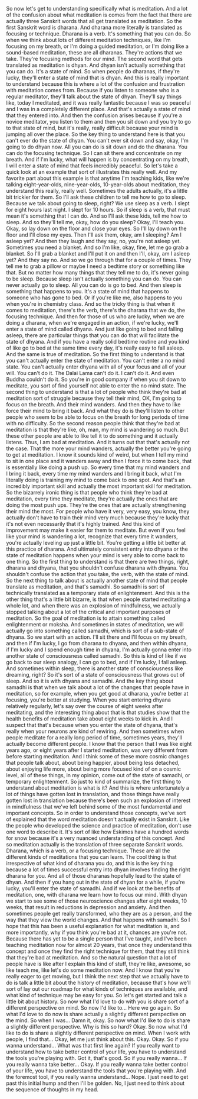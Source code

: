 So now let's get to understanding specifically what is meditation. And a lot of the confusion about what meditation is comes from the fact that there are actually three Sanskrit words that all get translated as meditation. So the first Sanskrit word is dharana. And dharana more literally is translated as focusing or technique. Dharana is a verb. It's something that you can do. So when we think about lots of different meditation techniques, like I'm focusing on my breath, or I'm doing a guided meditation, or I'm doing like a sound-based meditation, these are all dharanas. They're actions that we take. They're focusing methods for our mind. The second word that gets translated as meditation is dhyan. And dhyan isn't actually something that you can do. It's a state of mind. So when people do dharanas, if they're lucky, they'll enter a state of mind that is dhyan. And this is really important to understand because this is where a lot of the confusion and frustration with meditation comes from. Because if you listen to someone who is a regular meditator, they'll talk about the state of dhyan. They'll say things like, today I meditated, and it was really fantastic because I was so peaceful and I was in a completely different place. And that's actually a state of mind that they entered into. And then the confusion arises because if you're a novice meditator, you listen to them and then you sit down and you try to go to that state of mind, but it's really, really difficult because your mind is jumping all over the place. So the key thing to understand here is that you can't ever do the state of dhyan. You can't ever sit down and say, okay, I'm going to do dhyan now. All you can do is sit down and do the dharana. You can do the focusing technique. So I can sit there and concentrate on my breath. And if I'm lucky, what will happen is by concentrating on my breath, I will enter a state of mind that feels incredibly peaceful. So let's take a quick look at an example that sort of illustrates this really well. And my favorite part about this example is that anytime I'm teaching kids, like we're talking eight-year-olds, nine-year-olds, 10-year-olds about meditation, they understand this really, really well. Sometimes the adults actually, it's a little bit trickier for them. So I'll ask these children to tell me how to go to sleep. Because we talk about going to sleep, right? We use sleep as a verb. I slept for eight hours last night. I slept for 10 hours. So if sleep is a verb, that must mean it's something that I can do. And so I'll ask these kids, tell me how to sleep. And so they'll tell me, okay, how do you sleep? Okay, I'll teach you. Okay, so lay down on the floor and close your eyes. So I'll lay down on the floor and I'll close my eyes. Then I'll ask them, okay, am I sleeping? Am I asleep yet? And then they laugh and they say, no, you're not asleep yet. Sometimes you need a blanket. And so I'm like, okay, fine, let me go grab a blanket. So I'll grab a blanket and I'll put it on and then I'll, okay, am I asleep yet? And they say no. And so we go through that for a couple of times. They tell me to grab a pillow or maybe I need a bedtime story or something like that. But no matter how many things that they tell me to do, it's never going to be sleep. Because sleep isn't actually something you can do. You can never actually go to sleep. All you can do is go to bed. And then sleep is something that happens to you. It's a state of mind that happens to someone who has gone to bed. Or if you're like me, also happens to you when you're in chemistry class. And so the tricky thing is that when it comes to meditation, there's the verb, there's the dharana that we do, the focusing technique. And then for those of us who are lucky, when we are doing a dharana, when we're engaged in an action, if we're lucky, we'll enter a state of mind called dhyana. And just like going to bed and falling asleep, there are particular things that you can do that will facilitate the state of dhyana. And if you have a really solid bedtime routine and you kind of like go to bed at the same time every day, it's really easy to fall asleep. And the same is true of meditation. So the first thing to understand is that you can't actually enter the state of meditation. You can't enter a no mind state. You can't actually enter dhyana with all of your focus and all of your will. You can't do it. The Dalai Lama can't do it. I can't do it. And even Buddha couldn't do it. So you're in good company if when you sit down to meditate, you sort of find yourself not able to enter the no mind state. The second thing to understand is that a lot of people who think they're bad at meditation sort of struggle because they tell their mind, OK, I'm going to focus on the breath. And their mind wanders. And then they have to like force their mind to bring it back. And what they do is they'll listen to other people who seem to be able to focus on the breath for long periods of time with no difficulty. So the second reason people think that they're bad at meditation is that they're like, oh, man, my mind is wandering so much. But these other people are able to like tell it to do something and it actually listens. Thus, I am bad at meditation. And it turns out that that's actually not the case. That the more your mind wanders, actually the better you're going to get at meditation. I know it sounds kind of weird, but when I tell my mind to sit in one place and it wanders away and then I force it to come back, that is essentially like doing a push up. So every time that my mind wanders and I bring it back, every time my mind wanders and I bring it back, what I'm literally doing is training my mind to come back to one spot. And that's an incredibly important skill and actually the most important skill for meditation. So the bizarrely ironic thing is that people who think they're bad at meditation, every time they meditate, they're actually the ones that are doing the most push ups. They're the ones that are actually strengthening their mind the most. For people who have it very, very easy, you know, they actually don't have to train their mind very much because they're lucky that it's not even necessarily that it's highly trained. And this kind of improvement may make it easier for them to meditate. But even if you feel like your mind is wandering a lot, recognize that every time it wanders, you're actually leveling up just a little bit. You're getting a little bit better at this practice of dharana. And ultimately consistent entry into dhyana or the state of meditation happens when your mind is very able to come back to one thing. So the first thing to understand is that there are two things, right, dharana and dhyana, that you shouldn't confuse dharana with dhyana. You shouldn't confuse the action that you take, the verb, with the state of mind. So the next thing to talk about is actually another state of mind that people translate as meditation, and that's samadhi. So samadhi is sort of technically translated as a temporary state of enlightenment. And this is the other thing that's a little bit bizarre, is that when people started meditating a whole lot, and when there was an explosion of mindfulness, we actually stopped talking about a lot of the critical and important purposes of meditation. So the goal of meditation is to attain something called enlightenment or moksha. And sometimes in states of meditation, we will actually go into something called samadhi, which is sort of a sub-state of dhyana. So we start with an action. I'll sit there and I'll focus on my breath, and then if I'm lucky, I go from dharana to dhyana, and then within dhyana, if I'm lucky and I spend enough time in dhyana, I'm actually gonna enter into another state of consciousness called samadhi. So this is kind of like if we go back to our sleep analogy, I can go to bed, and if I'm lucky, I fall asleep. And sometimes within sleep, there is another state of consciousness like dreaming, right? So it's sort of a state of consciousness that grows out of sleep. And so it is with dhyana and samadhi. And the key thing about samadhi is that when we talk about a lot of the changes that people have in meditation, so for example, when you get good at dharana, you're better at focusing, you're better at studying. When you start entering dhyana relatively regularly, let's say over the course of eight weeks after meditating, and the interesting thing about that is that studies show that the health benefits of meditation take about eight weeks to kick in. And I suspect that that's because when you enter the state of dhyana, that's really when your neurons are kind of rewiring. And then sometimes when people meditate for a really long period of time, sometimes years, they'll actually become different people. I know that the person that I was like eight years ago, or eight years after I started meditation, was very different from before starting meditation. And I think some of these more cosmic changes that people talk about, about being happier, about being less detached, about enjoying life more, about being more focused kind of on a cosmic level, all of these things, in my opinion, come out of the state of samadhi, or temporary enlightenment. So just to kind of summarize, the first thing to understand about meditation is what is it? And this is where unfortunately a lot of things have gotten lost in translation, and those things have really gotten lost in translation because there's been such an explosion of interest in mindfulness that we've left behind some of the most fundamental and important concepts. So in order to understand those concepts, we've sort of explained that the word meditation doesn't actually exist in Sanskrit. Like the people who developed the science and practice of meditation, don't use one word to describe it. It's sort of like how Eskimos have a hundred words for snow because it's a very nuanced understanding of this concept. And so meditation actually is the translation of three separate Sanskrit words. Dharana, which is a verb, or a focusing technique. These are all the different kinds of meditations that you can learn. The cool thing is that irrespective of what kind of dharana you do, and this is the key thing because a lot of times successful entry into dhyan involves finding the right dharana for you. And all of those dharanas hopefully lead to the state of dhyan. And then if you hang out in the state of dhyan for a while, if you're lucky, you'll enter the state of samadhi. And if we look at the benefits of meditation, one, with dharana we learn how to focus our mind. With dhyan we start to see some of those neuroscience changes after eight weeks, 10 weeks, that result in reductions in depression and anxiety. And then sometimes people get really transformed, who they are as a person, and the way that they view the world changes. And that happens with samadhi. So I hope that this has been a useful explanation for what meditation is, and more importantly, why if you think you're bad at it, chances are you're not. Because there has yet to be a single person that I've taught, and I've been teaching meditation now for almost 20 years, that once they understand this concept and once they find the right technique for them, that they still think that they're bad at meditation. And so the natural question that a lot of people have is like after I explain this kind of stuff, they're like, awesome, so like teach me, like let's do some meditation now. And I know that you're really eager to get moving, but I think the next step that we actually have to do is talk a little bit about the history of meditation, because that's how we'll sort of lay out our roadmap for what kinds of techniques are available, and what kind of technique may be easy for you. So let's get started and talk a little bit about history. So now what I'd love to do with you is share sort of a different perspective on mind. So now I'd like to... Here we go again. So what I'd love to do now is share actually a slightly different perspective on the mind. So when I was... Damn it, okay. So now what I'd like to do is share a slightly different perspective. Why is this so hard? Okay. So now what I'd like to do is share a slightly different perspective on mind. When I work with people, I find that... Okay, let me just think about this. Okay. Okay. So if you wanna understand... What was that first line again? If you really want to understand how to take better control of your life, you have to understand the tools you're playing with. Got it, that's good. So if you really wanna... If you really wanna take better... Okay. If you really wanna take better control of your life, you have to understand the tools that you're playing with. And the foremost tool, if you really wanna understand... Nope. I just need to get past this initial hump and then I'll be golden. No, I just need to think about the sequence of thoughts in my head.